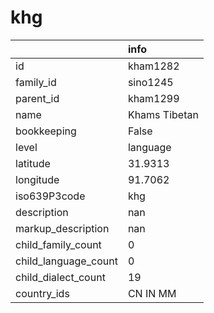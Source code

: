 # khg
|                      | info          |
|:---------------------|:--------------|
| id                   | kham1282      |
| family_id            | sino1245      |
| parent_id            | kham1299      |
| name                 | Khams Tibetan |
| bookkeeping          | False         |
| level                | language      |
| latitude             | 31.9313       |
| longitude            | 91.7062       |
| iso639P3code         | khg           |
| description          | nan           |
| markup_description   | nan           |
| child_family_count   | 0             |
| child_language_count | 0             |
| child_dialect_count  | 19            |
| country_ids          | CN IN MM      |